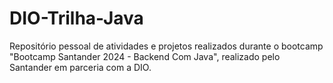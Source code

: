 # DIO-Trilha-Java
Repositório pessoal de atividades e projetos realizados durante o bootcamp "Bootcamp Santander 2024 - Backend Com Java", 
realizado pelo Santander em parceria com a DIO.

